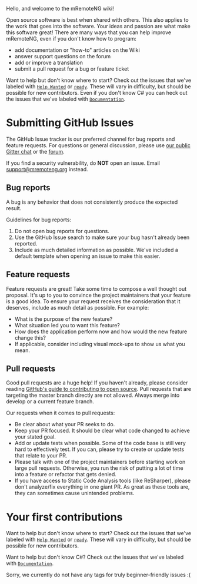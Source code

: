 Hello, and welcome to the mRemoteNG wiki!

Open source software is best when shared with others. This also applies to the work that goes into the software. Your ideas and passion are what make this software great!
There are many ways that you can help improve mRemoteNG, even if you don't know how to program:

- add documentation or "how-to" articles on the Wiki
- answer support questions on the forum
- add or improve a translation
- submit a pull request for a bug or feature ticket

Want to help but don't know where to start? Check out the issues that we've labeled with [`Help Wanted`](https://github.com/mRemoteNG/mRemoteNG/issues?q=is%3Aissue+is%3Aopen+label%3A%22Help+Wanted%22) or [`ready`](https://github.com/mRemoteNG/mRemoteNG/issues?utf8=%E2%9C%93&q=is%3Aissue%20is%3Aopen%20label%3A%22ready%22). These will vary in difficulty, but should be possible for new contributors.
Even if you don't know C# you can heck out the issues that we've labeled with [`Documentation`](https://github.com/mRemoteNG/mRemoteNG/labels/Documentation).

# Submitting GitHub Issues
The GitHub Issue tracker is our preferred channel for bug reports and feature requests.
For questions or general discussion, please use [our public Gitter chat](https://gitter.im/mRemoteNG/PublicChat) or the [forum](http://forum.mremoteng.org).

If you find a security vulnerability, do **NOT** open an issue. Email support@mremoteng.org instead.

## Bug reports
A bug is any behavior that does not consistently produce the expected result.

Guidelines for bug reports:
1. Do not open bug reports for questions.
1. Use the GitHub Issue search to make sure your bug hasn't already been reported.
1. Include as much detailed information as possible. We've included a default template when opening an issue to make this easier.

## Feature requests
Feature requests are great! Take some time to compose a well thought out proposal. It's up to you to convince the project maintainers that your feature is a good idea. To ensure your request receives the consideration that it deserves, include as much detail as possible. For example:
- What is the purpose of the new feature?
- What situation led you to want this feature?
- How does the application perform now and how would the new feature change this?
- If applicable, consider including visual mock-ups to show us what you mean.

## Pull requests
Good pull requests are a huge help! If you haven't already, please consider reading [GitHub's guide to contributing to open source](https://guides.github.com/activities/contributing-to-open-source/).
Pull requests that are targeting the master branch directly are not allowed.
Always merge into develop or a current feature branch.

Our requests when it comes to pull requests:
- Be clear about what your PR seeks to do.
- Keep your PR focused. It should be clear what code changed to achieve your stated goal.
- Add or update tests when possible. Some of the code base is still very hard to effectively test. If you can, please try to create or update tests that relate to your PR.
- Please talk with one of the project maintainers before starting work on large pull requests. Otherwise, you run the risk of putting a lot of time into a feature or refactor that gets denied.
- If you have access to Static Code Analysis tools (like ReSharper), please don't analyze/fix everything in one giant PR. As great as these tools are, they can sometimes cause unintended problems.

# Your first contributions
Want to help but don't know where to start? Check out the issues that we've labeled with [`Help Wanted`](https://github.com/mRemoteNG/mRemoteNG/issues?q=is%3Aissue+is%3Aopen+label%3A%22Help+Wanted%22) or [`ready`](https://github.com/mRemoteNG/mRemoteNG/issues?utf8=%E2%9C%93&q=is%3Aissue%20is%3Aopen%20label%3A%22ready%22). These will vary in difficulty, but should be possible for new contributors.

Want to help but don't know C#? Check out the issues that we've labeled with [`Documentation`](https://github.com/mRemoteNG/mRemoteNG/labels/Documentation).

Sorry, we currently do not have any tags for truly beginner-friendly issues :(
